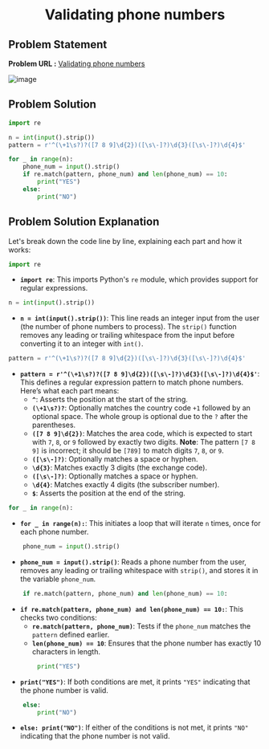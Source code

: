 <h1 align='center'>Validating phone numbers</h1>

## Problem Statement

**Problem URL :** [Validating phone numbers](https://www.hackerrank.com/challenges/validating-the-phone-number/problem?isFullScreen=true)

![image](https://github.com/user-attachments/assets/e790e0d5-fa82-4acd-af1a-1b2f73c3a1d8)


## Problem Solution
```py
import re

n = int(input().strip())
pattern = r'^(\+1\s?)?([7 8 9]\d{2})([\s\-]?)\d{3}([\s\-]?)\d{4}$'

for _ in range(n):
    phone_num = input().strip()
    if re.match(pattern, phone_num) and len(phone_num) == 10:
        print("YES")
    else:
        print("NO")

```

## Problem Solution Explanation
Let's break down the code line by line, explaining each part and how it works:

```python
import re
```
- **`import re`**: This imports Python's `re` module, which provides support for regular expressions.

```python
n = int(input().strip())
```
- **`n = int(input().strip())`**: This line reads an integer input from the user (the number of phone numbers to process). The `strip()` function removes any leading or trailing whitespace from the input before converting it to an integer with `int()`.

```python
pattern = r'^(\+1\s?)?([7 8 9]\d{2})([\s\-]?)\d{3}([\s\-]?)\d{4}$'
```
- **`pattern = r'^(\+1\s?)?([7 8 9]\d{2})([\s\-]?)\d{3}([\s\-]?)\d{4}$'`**: This defines a regular expression pattern to match phone numbers. Here’s what each part means:
  - **`^`**: Asserts the position at the start of the string.
  - **`(\+1\s?)?`**: Optionally matches the country code `+1` followed by an optional space. The whole group is optional due to the `?` after the parentheses.
  - **`([7 8 9]\d{2})`**: Matches the area code, which is expected to start with `7`, `8`, or `9` followed by exactly two digits. **Note**: The pattern `[7 8 9]` is incorrect; it should be `[789]` to match digits `7`, `8`, or `9`.
  - **`([\s\-]?)`**: Optionally matches a space or hyphen.
  - **`\d{3}`**: Matches exactly 3 digits (the exchange code).
  - **`([\s\-]?)`**: Optionally matches a space or hyphen.
  - **`\d{4}`**: Matches exactly 4 digits (the subscriber number).
  - **`$`**: Asserts the position at the end of the string.

```python
for _ in range(n):
```
- **`for _ in range(n):`**: This initiates a loop that will iterate `n` times, once for each phone number.

```python
    phone_num = input().strip()
```
- **`phone_num = input().strip()`**: Reads a phone number from the user, removes any leading or trailing whitespace with `strip()`, and stores it in the variable `phone_num`.

```python
    if re.match(pattern, phone_num) and len(phone_num) == 10:
```
- **`if re.match(pattern, phone_num) and len(phone_num) == 10:`**: This checks two conditions:
  - **`re.match(pattern, phone_num)`**: Tests if the `phone_num` matches the `pattern` defined earlier.
  - **`len(phone_num) == 10`**: Ensures that the phone number has exactly 10 characters in length.

```python
        print("YES")
```
- **`print("YES")`**: If both conditions are met, it prints `"YES"` indicating that the phone number is valid.

```python
    else:
        print("NO")
```
- **`else: print("NO")`**: If either of the conditions is not met, it prints `"NO"` indicating that the phone number is not valid.
